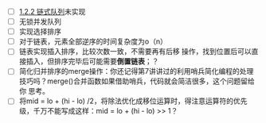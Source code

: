 - [ ] [1.2.2 链式队列](4-队列/1.2.0%20基本实现/1.2.2%20链式队列.md)未实现
- [ ] 无锁并发队列
- [ ] 实现选择排序
- [ ] 对于链表，元素全部逆序的时间复杂度为o（n）
- [ ] 链表实现插⼊排序，⽐较次数⼀致，不需要再有后移 操作，找到位置后可以直接插⼊，但排序完毕后可能需要**倒置链表**；？
- [ ] 简化归并排序的merge操作：你还记得第7讲讲过的利⽤哨兵简化编程的处理技巧吗？merge()合并函数如果借助哨兵，代码就会简洁很多，这个问题留给你 思考。
- [ ] 将mid = lo + (hi - lo) /2，将除法优化成移位运算时，得注意运算符的优先级，千万不能写成这样：mid = lo + (hi - lo) >> 1？